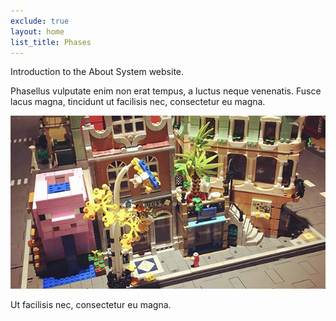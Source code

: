 ```yaml
---
exclude: true
layout: home
list_title: Phases
---
```


Introduction to the About System website.

Phasellus vulputate enim non erat tempus, a luctus neque venenatis. Fusce lacus magna, tincidunt ut facilisis nec, consectetur eu magna.

![BrickMMO](images/brickmmo.png)

Ut facilisis nec, consectetur eu magna.

